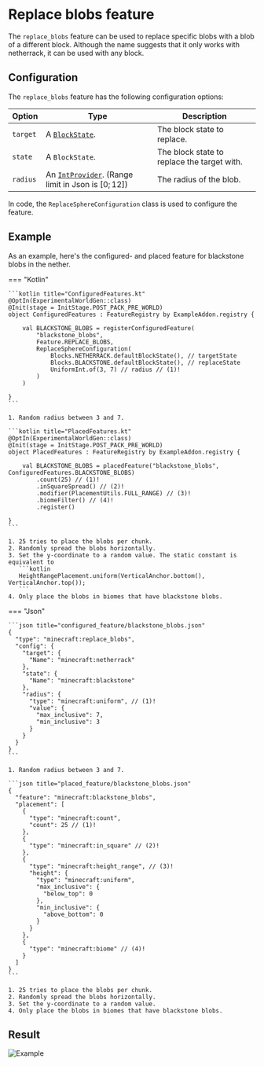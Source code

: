 # Replace blobs feature

The `replace_blobs` feature can be used to replace specific blobs with a blob of a different block. Although
the name suggests that it only works with netherrack, it can be used with any block.

## Configuration

The `replace_blobs` feature has the following configuration options:

| Option   | Type                                                                                              | Description                                 |
|----------|---------------------------------------------------------------------------------------------------|---------------------------------------------|
| `target` | A [`BlockState`](../../types/block-state.md).                                                     | The block state to replace.                 |
| `state`  | A `BlockState`.                                                                                   | The block state to replace the target with. |
| `radius` | An [`IntProvider`](../../types/number-provider.md#intprovider). (Range limit in Json is $[0;12]$) | The radius of the blob.                     |

In code, the `ReplaceSphereConfiguration` class is used to configure the feature.

## Example

As an example, here's the configured- and placed feature for blackstone blobs in the nether.

=== "Kotlin"

    ```kotlin title="ConfiguredFeatures.kt"
    @OptIn(ExperimentalWorldGen::class)
    @Init(stage = InitStage.POST_PACK_PRE_WORLD)
    object ConfiguredFeatures : FeatureRegistry by ExampleAddon.registry {
    
        val BLACKSTONE_BLOBS = registerConfiguredFeature(
            "blackstone_blobs",
            Feature.REPLACE_BLOBS,
            ReplaceSphereConfiguration(
                Blocks.NETHERRACK.defaultBlockState(), // targetState
                Blocks.BLACKSTONE.defaultBlockState(), // replaceState
                UniformInt.of(3, 7) // radius // (1)!
            )
        )
    
    }
    ```

    1. Random radius between 3 and 7.

    ```kotlin title="PlacedFeatures.kt"
    @OptIn(ExperimentalWorldGen::class)
    @Init(stage = InitStage.POST_PACK_PRE_WORLD)
    object PlacedFeatures : FeatureRegistry by ExampleAddon.registry {
    
        val BLACKSTONE_BLOBS = placedFeature("blackstone_blobs", ConfiguredFeatures.BLACKSTONE_BLOBS)
            .count(25) // (1)!
            .inSquareSpread() // (2)!
            .modifier(PlacementUtils.FULL_RANGE) // (3)!
            .biomeFilter() // (4)!
            .register()
    
    }
    ```

    1. 25 tries to place the blobs per chunk.
    2. Randomly spread the blobs horizontally.
    3. Set the y-coordinate to a random value. The static constant is equivalent to
       ```kotlin
       HeightRangePlacement.uniform(VerticalAnchor.bottom(), VerticalAnchor.top());
       ```
    4. Only place the blobs in biomes that have blackstone blobs.

=== "Json"

    ```json title="configured_feature/blackstone_blobs.json"
    {
      "type": "minecraft:replace_blobs",
      "config": {
        "target": {
          "Name": "minecraft:netherrack"
        },
        "state": {
          "Name": "minecraft:blackstone"
        },
        "radius": {
          "type": "minecraft:uniform", // (1)!
          "value": {
            "max_inclusive": 7,
            "min_inclusive": 3
          }
        }
      }
    }
    ```

    1. Random radius between 3 and 7.
 
    ```json title="placed_feature/blackstone_blobs.json"
    {
      "feature": "minecraft:blackstone_blobs",
      "placement": [
        {
          "type": "minecraft:count",
          "count": 25 // (1)!
        },
        {
          "type": "minecraft:in_square" // (2)!
        },
        {
          "type": "minecraft:height_range", // (3)!
          "height": {
            "type": "minecraft:uniform",
            "max_inclusive": {
              "below_top": 0
            },
            "min_inclusive": {
              "above_bottom": 0
            }
          }
        },
        {
          "type": "minecraft:biome" // (4)!
        }
      ]
    }
    ```

    1. 25 tries to place the blobs per chunk.
    2. Randomly spread the blobs horizontally.
    3. Set the y-coordinate to a random value.
    4. Only place the blobs in biomes that have blackstone blobs.

## Result

![Example](https://i.imgur.com/dVus6n5.gif)